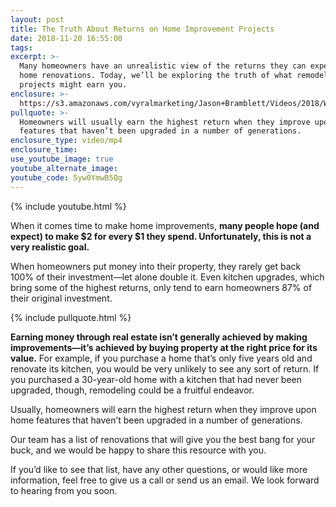 ```yaml
---
layout: post
title: The Truth About Returns on Home Improvement Projects
date: 2018-11-20 16:55:00
tags:
excerpt: >-
  Many homeowners have an unrealistic view of the returns they can expect from
  home renovations. Today, we’ll be exploring the truth of what remodeling
  projects might earn you.
enclosure: >-
  https://s3.amazonaws.com/vyralmarketing/Jason+Bramblett/Videos/2018/Where+To+Invest+For+The+Best+Return+-+Jason+Bramblett+Real+Estate.mp4
pullquote: >-
  Homeowners will usually earn the highest return when they improve upon home
  features that haven’t been upgraded in a number of generations.
enclosure_type: video/mp4
enclosure_time:
use_youtube_image: true
youtube_alternate_image:
youtube_code: 5yw0YmwB5Qg
---
```


{% include youtube.html %}

When it comes time to make home improvements, **many people hope (and expect) to make $2 for every $1 they spend. Unfortunately, this is not a very realistic goal.**

When homeowners put money into their property, they rarely get back 100% of their investment—let alone double it. Even kitchen upgrades, which bring some of the highest returns, only tend to earn homeowners 87% of their original investment.

{% include pullquote.html %}

**Earning money through real estate isn’t generally achieved by making improvements—it’s achieved by buying property at the right price for its value.** For example, if you purchase a home that’s only five years old and renovate its kitchen, you would be very unlikely to see any sort of return. If you purchased a 30-year-old home with a kitchen that had never been upgraded, though, remodeling could be a fruitful endeavor.

Usually, homeowners will earn the highest return when they improve upon home features that haven’t been upgraded in a number of generations.

Our team has a list of renovations that will give you the best bang for your buck, and we would be happy to share this resource with you.

If you’d like to see that list, have any other questions, or would like more information, feel free to give us a call or send us an email. We look forward to hearing from you soon.